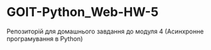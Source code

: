 # GOIT-Python_Web-HW-5
Репозиторій для домашнього завдання до модуля 4 (Асинхронне програмування в Python)
